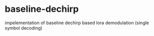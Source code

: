# baseline-dechirp

impelementation of baseline dechirp based lora demodulation (single symbol decoding)
